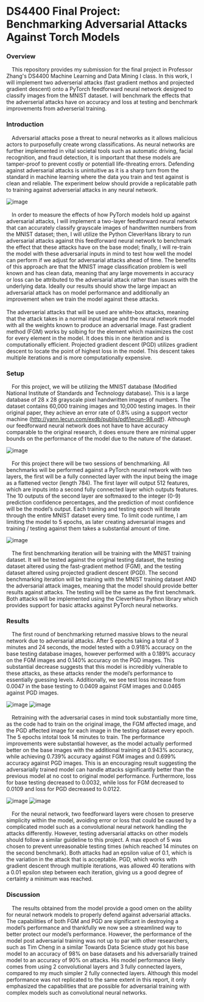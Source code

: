 # DS4400 Final Project: Benchmarking Adversarial Attacks Against Torch Models

### Overview

&emsp;This repository provides my submission for the final project in Professor Zhang's DS4400 Machine Learning and Data Mining I class. In this work, I will implement two adverserial attacks (fast gradient methos and projected gradient descent) onto a PyTorch feedforward neural network designed to classify images from the MNIST dataset. I will benchmark the effects that the adverserial attacks have on accuracy and loss at testing and benchmark improvements from adverserial training.

### Introduction

&emsp;Adversarial attacks pose a threat to neural networks as it allows malicious actors to purposefully create wrong classifications. As neural networks are further implemented in vital societal tools such as automatic driving, facial recognition, and fraud detection, it is important that these models are tamper-proof to prevent costly or potentiall life-threating errors. Defending against adversarial attacks is unintuitive as it is a sharp turn from the standard in machine learning where the data you train and test against is clean and reliable. The experiment below should provide a replicatable path to training against adverserial attacks in any neural network.

![image](https://user-images.githubusercontent.com/80783579/235015257-134d8805-d317-45c8-95eb-29d550e4ecb7.png)
<br /><br />
&emsp;In order to measure the effects of how PyTorch models hold up against adversarial attacks, I will implement a two-layer feedforward neural network that can accurately classify grayscale images of handwritten numbers from the MNIST dataset; then, I will utilize the Python CleverHans library to run adversarial attacks against this feedforward neural network to benchmark the effect that these attacks have on the base model; finally, I will re-train the model with these adversarial inputs in mind to test how well the model can perform if we adjust for adversarial attacks ahead of time. The benefits of this approach are that the MNIST image classification problem is well known and has clean data, meaning that any large movements in accuracy or loss can be attributed to the adversarial attack rather than issues with the underlying data. Ideally our results should show the large impact an adversarial attack has on model performance and additionally an improvement when we train the model against these attacks.
<br /><br />
The adverserial attacks that will be used are white-box attacks, meaning that the attack takes in a normal input image and the neural network model with all the weights known to produce an adversarial image. Fast gradient method (FGM) works by solbing for the element which maximizes the cost for every element in the model. It does this in one iteration and is computationally efficient. Projected gradient descent (PGD) utilizes gradient descent to locate the point of highest loss in the model. This descent takes multiple iterations and is more computationally expensive. 

### Setup

&emsp;For this project, we will be utilizing the MNIST database (Modified National Institute of Standards and Technology database). This is a large database of 28 x 28 grayscale pixel handwritten images of numbers. The dataset contains 60,000 training images and 10,000 testing images. In their original paper, they achieve an error rate of 0.8% using a support vector machine (http://yann.lecun.com/exdb/publis/pdf/lecun-98.pdf). Although our feedforward neural network does not have to have accuracy comparable to the original research, it does ensure there are minimal upper bounds on the performance of the model due to the nature of the dataset.

![image](https://user-images.githubusercontent.com/80783579/235015094-23583509-d380-4efe-a778-ed798e35efec.png)
<br /><br />
&emsp;For this project there will be two sessions of benchmarking. All benchmarks will be performed against a PyTorch neural network with two layers, the first will be a fully connected layer with the input being the image as a flattened vector (length 784). The first layer will output 512 features, which are inputs into a second fully connected layer which outputs features. The 10 outputs of the second layer are softmaxed to the integer (0-9) prediction confidence percentages, and the prediction of most confidence will be the model’s output. Each training and testing epoch will iterate through the entire MNIST dataset every time. To limit code runtime, I am limiting the model to 5 epochs, as later creating adversarial images and training / testing against them takes a substantial amount of time.

![image](https://user-images.githubusercontent.com/80783579/235015002-bb82f8de-a69e-47e4-bfa8-8f08b05c3212.png)
<br /><br />
&emsp;The first benchmarking iteration will be training with the MNIST training dataset. It will be tested against the original testing dataset, the testing dataset altered using the fast-gradient method (FGM), and the testing dataset altered using projected gradient descent (PGD). The second benchmarking iteration will be training with the MNIST training dataset AND the adversarial attack images, meaning that the model should provide better results against attacks. The testing will be the same as the first benchmark. Both attacks will be implemented using the CleverHans Python library which provides support for basic attacks against PyTorch neural networks.

### Results

&emsp;The first round of benchmarking returned massive blows to the neural network due to adversarial attacks. After 5 epochs taking a total of 3 minutes and 24 seconds, the model tested with a 0.918% accuracy on the base testing database images, however performed with a 0.189% accuracy on the FGM images and 0.140% accuracy on the PGD images. This substantial decrease suggests that this model is incredibly vulnerable to these attacks, as these attacks render the model’s performance to essentially guessing levels. Additionally, we see test loss increase from 0.0047 in the base testing to 0.0409 against FGM images and 0.0465 against PGD images.

![image](https://user-images.githubusercontent.com/80783579/235042298-d445d35e-ad8f-4aff-8d24-535ffd925239.png)
![image](https://user-images.githubusercontent.com/80783579/235042333-6a88fd44-e757-4eab-8866-10d51882fb69.png)
<br /><br />
&emsp;Retraining with the adversarial cases in mind took substantially more time, as the code had to train on the original image, the FGM affected image, and the PGD affected image for each image in the testing dataset every epoch. The 5 epochs intotal took 14 minutes to train. The performance improvements were substantial however, as the model actually performed better on the base images with the additional training at 0.943% accuracy, while achieving 0.739% accuracy against FGM images and 0.699% accuracy against PGD images. This is an encouraging result suggesting the adversarially trained model can handle attacks significantly better than the previous model at no cost to original model performance. Furthermore, loss for base testing decreased to 0.0032, while loss for FGM decreased to 0.0109 and loss for PGD decreased to 0.0122.

![image](https://user-images.githubusercontent.com/80783579/235042363-0f37786a-89e5-481a-af16-2025976d6872.png)
![image](https://user-images.githubusercontent.com/80783579/235042381-5ea1a28d-38d7-4c57-ae7d-84eea07364e3.png)
<br /><br />
&emsp;For the neural network, two feedforward layers were chosen to preserve simplicity within the model, avoiding error or loss that could be caused by a complicated model such as a convolutional neural network handling the attacks differently. However, testing adversarial attacks on other models should follow a similar guideline to this project. A max epoch of 5 was chosen to prevent unreasonable testing times (which reached 14 minutes on the second benchmark). Both attacks had an epsilon value of 0.1, which is the variation in the attack that is acceptable. PGD, which works with gradient descent through multiple iterations, was allowed 40 iterations with a 0.01 epsilon step between each iteration, giving us a good degree of certainty a minimum was reached.

### Discussion

&emsp;The results obtained from the model provide a good omen on the ability for neural network models to properly defend against adversarial attacks. The capabilities of both FGM and PGD are significant in destroying a model’s performance and thankfully we now see a streamlined way to better protect our model’s performance. However, the performance of the model post adversarial training was not up to par with other researchers, such as Tim Cheng in a similar Towards Data Science study got his base model to an accuracy of 98% on base datasets and his adversarially trained model to an accuracy of 90% on attacks. His model performance likely comes from using 2 convolutional layers and 3 fully connected layers, compared to my much simpler 2 fully connected layers. Although this model performance was not replicated to the same extent in this report, it only emphasized the capabilities that are possible for adversarial training with complex models such as convolutional neural networks.


